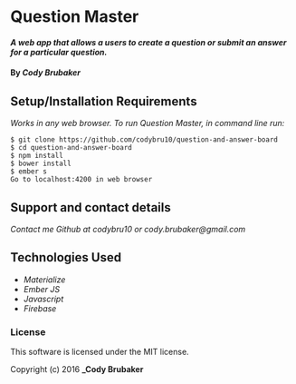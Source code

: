 # Question Master

#### _A web app that allows a users to create a question or submit an answer for a particular question._

#### By _**Cody Brubaker**_


## Setup/Installation Requirements

_Works in any web browser. To run Question Master, in command line run:_

```
$ git clone https://github.com/codybru10/question-and-answer-board
$ cd question-and-answer-board
$ npm install
$ bower install
$ ember s
Go to localhost:4200 in web browser
```

## Support and contact details

_Contact me Github at codybru10 or cody.brubaker@gmail.com_

## Technologies Used

* _Materialize_
* _Ember JS_
* _Javascript_
* _Firebase_

### License

This software is licensed under the MIT license.

Copyright (c) 2016 **_Cody Brubaker**
